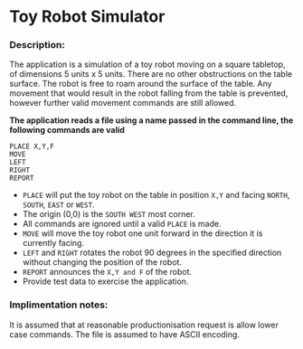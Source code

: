 # Toy Robot Simulator

### Description:
The application is a simulation of a toy robot moving on a square tabletop, of dimensions 5
units x 5 units. There are no other obstructions on the table surface. The robot is free to roam around the surface of the table. Any movement that would result in the robot falling from the table is prevented, however further valid movement commands are still allowed.

**The application reads a file using a name passed in the command line, the following commands are valid**

```
PLACE X,Y,F
MOVE
LEFT
RIGHT
REPORT
```

- `PLACE` will put the toy robot on the table in position `X,Y` and facing `NORTH`, `SOUTH`, `EAST` or
`WEST`.
- The origin (0,0) is the `SOUTH WEST` most corner.
- All commands are ignored until a valid `PLACE` is made.
- `MOVE` will move the toy robot one unit forward in the direction it is currently facing.
- `LEFT` and `RIGHT` rotates the robot 90 degrees in the specified direction without changing
the position of the robot.
- `REPORT` announces the `X,Y and F` of the robot. 
- Provide test data to exercise the application.

### Implimentation notes:
It is assumed that at reasonable productionisation request is allow lower case commands.
The file is assumed to have ASCII encoding.



